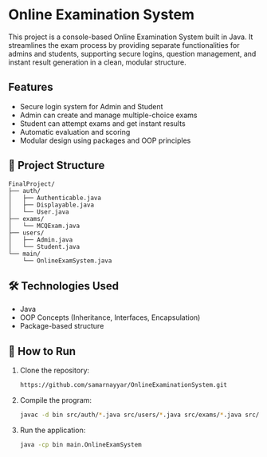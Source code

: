 # Online Examination System

This project is a console-based Online Examination System built in Java. It streamlines the exam process by providing separate functionalities for admins and students, supporting secure logins, question management, and instant result generation in a clean, modular structure.

## Features

- Secure login system for Admin and Student
- Admin can create and manage multiple-choice exams
- Student can attempt exams and get instant results
- Automatic evaluation and scoring
- Modular design using packages and OOP principles

## 📁 Project Structure

```
FinalProject/
├── auth/
│   ├── Authenticable.java
│   ├── Displayable.java
│   └── User.java
├── exams/
│   └── MCQExam.java
├── users/
│   ├── Admin.java
│   └── Student.java
└── main/
    └── OnlineExamSystem.java
```
## 🛠 Technologies Used
  - Java
  - OOP Concepts (Inheritance, Interfaces, Encapsulation)
  - Package-based structure

## 🚀 How to Run

1. Clone the repository:
   ```bash
   https://github.com/samarnayyar/OnlineExaminationSystem.git
   ```

2. Compile the program:
   ```bash  
   javac -d bin src/auth/*.java src/users/*.java src/exams/*.java src/main/*.java
   ```

3. Run the application:
   ```bash
   java -cp bin main.OnlineExamSystem
   ```

   
